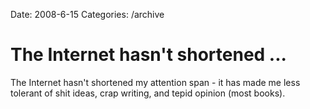 Date: 2008-6-15
Categories: /archive

# The Internet hasn't shortened ...

The Internet hasn't shortened my attention span - it has made me less tolerant of shit ideas, crap writing, and tepid opinion (most books).
